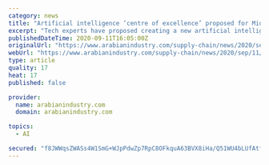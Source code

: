 ```yaml
---
category: news
title: "Artificial intelligence ‘centre of excellence’ proposed for Middle East"
excerpt: "Tech experts have proposed creating a new artificial intelligence ‘centre of excellence’ in the Middle East to capitalise on an anticipated $300bn boom in the emerging industry. Dr Jassim Haji, President of the Artificial Intelligence Society Bahrain,"
publishedDateTime: 2020-09-11T16:05:00Z
originalUrl: "https://www.arabianindustry.com/supply-chain/news/2020/sep/11/artificial-intelligence-centre-of-excellence-proposed-for-middle-east-6428929/"
webUrl: "https://www.arabianindustry.com/supply-chain/news/2020/sep/11/artificial-intelligence-centre-of-excellence-proposed-for-middle-east-6428929/"
type: article
quality: 17
heat: 17
published: false

provider:
  name: arabianindustry.com
  domain: arabianindustry.com

topics:
  - AI

secured: "f8JWWqsZWASs4W1SmG+WJpPdwZp7RpC8OFkquA63BVX8iHa/Q51WU4bLUfAtfiRKiLbFQod/VdcCiZPZa2bcyarvgLVpOk1t9KrukZARDaOV698/MSSGiJ7vK1FTBjFIzMifJn5nR1Zo4tm7LErbJFTZHqRPkX0cIjLMR1JpT1k0169o8DgDm0ftnZl7d+xrWHe76EoY+0XP4dxQtu+Vsq+VVGSYwODFZhapdq8/wc8CQRqxKYVYqL6jav63bdUKufy+0zRwcJoZZ8Np6vcvcm0/NMIAWtfxaLeex6v+kwq1wa3c04qZQVPrYOe0hnQ6KVXkCzcr2sPZxXs346jtgQ4zUegRt1LpygJ1mbFcxDg=;rXW4jVZ2SjGf/THTsD6ZWw=="
---
```


